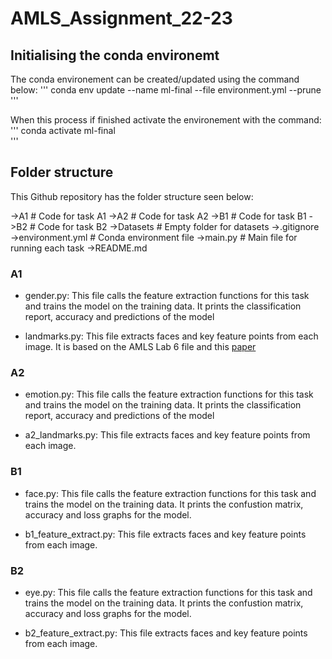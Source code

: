 # AMLS_Assignment_22-23

## Initialising the conda environemt

The conda environement can be created/updated using the command below:
'''
conda env update --name ml-final --file environment.yml --prune   
'''

When this process if finished activate the environement with the command:
'''
conda activate ml-final  
'''

## Folder structure

This Github repository has the folder structure seen below:

->A1                    # Code for task A1
->A2                    # Code for task A2
->B1                    # Code for task B1
->B2                    # Code for task B2
->Datasets              # Empty folder for datasets
->.gitignore            
->environment.yml       # Conda environment file
->main.py               # Main file for running each task
->README.md

### A1
- gender.py: This file calls the feature extraction functions for this task and trains the model on the training data.
It prints the classification report, accuracy and predictions of the model

- landmarks.py: This file extracts faces and key feature points from each image. It is based on the AMLS Lab 6 file and this [paper](https://ibug.doc.ic.ac.uk/resources/facial-point-annotations/)


### A2
- emotion.py: This file calls the feature extraction functions for this task and trains the model on the training data.
It prints the classification report, accuracy and predictions of the model

- a2_landmarks.py: This file extracts faces and key feature points from each image.


### B1
- face.py: This file calls the feature extraction functions for this task and trains the model on the training data.
It prints the confustion matrix, accuracy and loss graphs for the model.

- b1_feature_extract.py: This file extracts faces and key feature points from each image.

### B2
- eye.py: This file calls the feature extraction functions for this task and trains the model on the training data.
It prints the confustion matrix, accuracy and loss graphs for the model.

- b2_feature_extract.py: This file extracts faces and key feature points from each image.